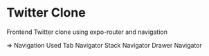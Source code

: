 # Twitter Clone
Frontend Twitter clone using expo-router and navigation

=> Navigation Used
Tab Navigator
Stack Navigator
Drawer Navigator
